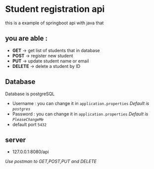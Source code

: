 # Student registration api

this is a example of springboot api with java that
## you are able :
- **GET**    -> get list of students that in database
- **POST**   -> register new student
- **PUT**    -> update student name or email
- **DELETE** -> delete a student by ID

## Database
Database is postgreSQL
- Username : you can change it in `application.properties` *Default is `postgres`*
- Password : you can change it in `application.properties` *Default is `PleaseChangeMe`*
- default port `5432`

## server
- 127.0.0.1:8080/api

*Use postman to GET,POST,PUT and DELETE*
